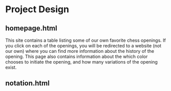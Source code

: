 # Project Design

## homepage.html

This site contains a table listing some of our own favorite chess openings. If you click on each of the openings, you will be redirected to a website (not our own) where you can find more information about the history of the opening. This page also contains information about the which color chooses to initiate the opening, and how many variations of the opening exist.

## notation.html 